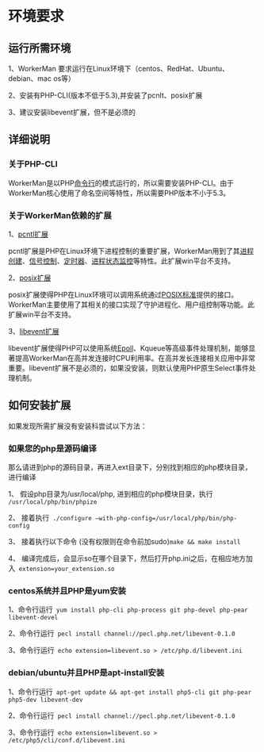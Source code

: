# 环境要求

## 运行所需环境

1、WorkerMan 要求运行在Linux环境下（centos、RedHat、Ubuntu、debian、mac os等）

2、安装有PHP-CLI(版本不低于5.3),并安装了pcnlt、posix扩展

3、建议安装libevent扩展，但不是必须的

## 详细说明

### 关于PHP-CLI

WorkerMan是以PHP[命令行](http://php.net/manual/zh/features.commandline.php)的模式运行的，所以需要安装PHP-CLI。由于WorkerMan核心使用了命名空间等特性，所以需要PHP版本不小于5.3。

### 关于WorkerMan依赖的扩展

1、[pcntl扩展](http://cn2.php.net/manual/zh/book.pcntl.php)

pcntl扩展是PHP在Linux环境下进程控制的重要扩展，WorkerMan用到了其[进程创建](http://cn2.php.net/manual/zh/function.pcntl-fork.php)、[信号控制](http://cn2.php.net/manual/zh/function.pcntl-signal.php)、[定时器](http://cn2.php.net/manual/zh/function.pcntl-alarm.php)、[进程状态监控](http://cn2.php.net/manual/zh/function.pcntl-waitpid.php)等特性。此扩展win平台不支持。

2、[posix扩展](http://cn2.php.net/manual/zh/book.posix.php)

posix扩展使得PHP在Linux环境可以调用系统通过[POSIX标准](http://baike.baidu.com/view/209573.htm)提供的接口。WorkerMan主要使用了其相关的接口实现了守护进程化、用户组控制等功能。此扩展win平台不支持。

3、[libevent扩展](http://cn2.php.net/manual/en/book.libevent.php)

libevent扩展使得PHP可以使用系统[Epoll](http://baike.baidu.com/view/1385104.htm)、Kqueue等高级事件处理机制，能够显著提高WorkerMan在高并发连接时CPU利用率。在高并发长连接相关应用中非常重要。libevent扩展不是必须的，如果没安装，则默认使用PHP原生Select事件处理机制。


## 如何安装扩展

如果发现所需扩展没有安装科尝试以下方法：

### 如果您的php是源码编译
那么请进到php的源码目录，再进入ext目录下，分别找到相应的php模块目录，进行编译

1、 假设php目录为/usr/local/php, 进到相应的php模块目录，执行```
/usr/local/php/bin/phpize```


2、 接着执行```
 ./configure –with-php-config=/usr/local/php/bin/php-config```


3、 接着执行以下命令 (没有权限则在命令前加sudo)```
make && make install ```


4、 编译完成后，会显示so在哪个目录下，然后打开php.ini之后，在相应地方加入```
extension=your_extension.so```


### centos系统并且PHP是yum安装
1、命令行运行```
yum install php-cli php-process git php-devel php-pear libevent-devel```

2、命令行运行```
pecl install channel://pecl.php.net/libevent-0.1.0```

3、命令行运行```
echo extension=libevent.so > /etc/php.d/libevent.ini```


### debian/ubuntu并且PHP是apt-install安装
1、命令行运行```
apt-get update && apt-get install php5-cli git php-pear php5-dev libevent-dev```

2、命令行运行```
pecl install channel://pecl.php.net/libevent-0.1.0```

3、命令行运行```
echo extension=libevent.so > /etc/php5/cli/conf.d/libevent.ini```



